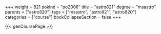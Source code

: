+++
weight = 821
pokind = "po2006"
title = "astro821"
degree = "msastro"
parents = ["astro820"]
tags = ["msastro", "astro821", "astro820"]
categories = ["course"]
bookCollapseSection = false
+++

{{< genCoursePage >}}
